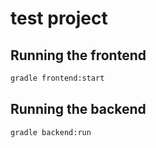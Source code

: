 # test project

## Running the frontend

```sh
gradle frontend:start
```

## Running the backend

```sh
gradle backend:run
```
